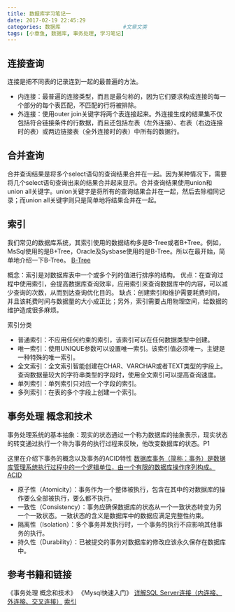 ```yaml
---
title: 数据库学习笔记一
date: 2017-02-19 22:45:29
categories: 数据库                    #文章文类
tags: [小章鱼, 数据库, 事务处理, 学习笔记]
---
```



## 连接查询
连接是把不同表的记录连到一起的最普遍的方法。

* 内连接：最普遍的连接类型，而且是最匀称的，因为它们要求构成连接的每一个部分的每个表匹配，不匹配的行将被排除。
* 外连接：使用outer join关键字将两个表连接起来。外连接生成的结果集不仅包括符合链接条件的行数据，而且还包括左表（左外连接）、右表（右边连接时的表）或两边链接表（全外连接时的表）中所有的数据行。


## 合并查询
合并查询结果是将多个select语句的查询结果合并在一起。因为某种情况下，需要将几个select语句查询出来的结果合并起来显示。合并查询结果使用union和union all关键字。union关键字是将所有的查询结果合并在一起，然后去除相同记录；而union all关键字则只是简单地将结果合并在一起。

<!-- more -->

## 索引
我们常见的数据库系统，其索引使用的数据结构多是B-Tree或者B+Tree。例如，MsSql使用的是B+Tree，Oracle及Sysbase使用的是B-Tree。所以在最开始，简单地介绍一下B-Tree。
[B-Tree](http://taop.marchtea.com/03.02.html)

概念：索引是对数据库表中一个或多个列的值进行排序的结构。
优点：在查询过程中使用索引，会提高数据库查询效率，应用索引来查询数据库中的内容，可以减少查询的次数，从而到达查询优化目的。
缺点：创建索引和维护需要耗费时间，并且该耗费时间与数据量的大小成正比；另外，索引需要占用物理空间，给数据的维护造成很多麻烦。

索引分类
* 普通索引：不应用任何约束的索引，该索引可以在任何数据类型中创建。
* 唯一索引：使用UNIQUE参数可以设置唯一索引。该索引值必须唯一。主键是一种特殊的唯一索引。
* 全文索引：全文索引智能创建在CHAR、VARCHAR或者TEXT类型的字段上。查询数据量较大的字符串类型的字段时，使用全文索引可以提高查询速度。
* 单列索引：单列索引只对应一个字段的索引。
* 多列索引：在表的多个字段上创建一个索引。

## 事务处理 概念和技术

事务处理系统的基本抽象：现实的状态通过一个称为数据库的抽象表示，现实状态的转变通过执行一个称为事务的执行过程来反映，他改变数据库的状态。P1

这里在介绍下事务的概念以及事务的ACID特性
[数据库事务（简称：事务）是数据库管理系统执行过程中的一个逻辑单位，由一个有限的数据库操作序列构成。](https://zh.wikipedia.org/wiki/%E6%95%B0%E6%8D%AE%E5%BA%93%E4%BA%8B%E5%8A%A1)
[ACID](https://zh.wikipedia.org/wiki/%E6%95%B0%E6%8D%AE%E5%BA%93%E4%BA%8B%E5%8A%A1)
* 原子性（Atomicity）：事务作为一个整体被执行，包含在其中的对数据库的操作要么全部被执行，要么都不执行。
* 一致性（Consistency）：事务应确保数据库的状态从一个一致状态转变为另一个一致状态。一致状态的含义是数据库中的数据应满足完整性约束。
* 隔离性（Isolation）：多个事务并发执行时，一个事务的执行不应影响其他事务的执行。
* 持久性（Durability）：已被提交的事务对数据库的修改应该永久保存在数据库中。

## 参考书籍和链接
《事务处理 概念和技术》
《Mysql快速入门》
[详解SQL Server连接（内连接、外连接、交叉连接）](http://blog.csdn.net/jiuqiyuliang/article/details/10474221)
[索引](http://www.imooc.com/article/11725)